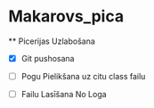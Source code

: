 # Makarovs_pica
** Picerijas Uzlabošana
- [x] Git pushosana
- [ ] Pogu Pielikšana uz citu class failu
- [ ] Failu Lasīšana No Loga

